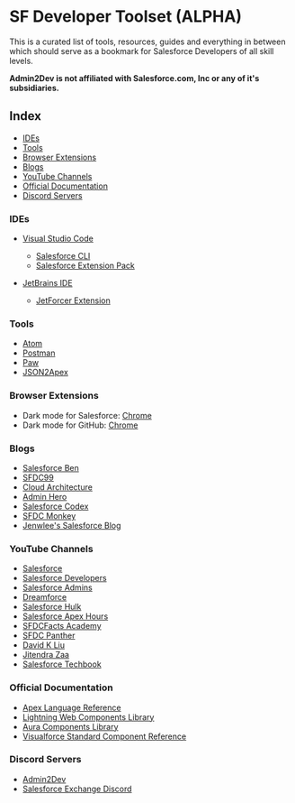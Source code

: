 # SF Developer Toolset (ALPHA)

This is a curated list of tools, resources, guides and everything in between which should serve as a bookmark for Salesforce Developers of all skill levels.

**Admin2Dev is not affiliated with Salesforce.com, Inc or any of it's subsidiaries.**
## Index

- [IDEs](#ides)
- [Tools](#tools)
- [Browser Extensions](#browser-extensions)
- [Blogs](#blogs)
- [YouTube Channels](#youtube-channels)
- [Official Documentation](#official-documentation)
- [Discord Servers](#discord-servers)

### IDEs
- [Visual Studio Code](http://visualstudio.microsoft.com)
  - [Salesforce CLI](https://developer.salesforce.com/tools/sfdxcli)
  - [Salesforce Extension Pack](https://marketplace.visualstudio.com/items?itemName=salesforce.salesforcedx-vscode)

- [JetBrains IDE](https://jetbrains.com)
  - [JetForcer Extension](https://jetforcer.com)

### Tools
- [Atom](https://atom.io/)
- [Postman](https://postman.com)
- [Paw](https://paw.cloud)
- [JSON2Apex](https://json2apex.herokuapp.com)

### Browser Extensions
- Dark mode for Salesforce: [Chrome](https://chrome.google.com/webstore/detail/dark-mode-for-salesforce/dfhaknkfkemfajjhmkikhhaiafkhphak?hl=en)
- Dark mode for GitHub: [Chrome](https://chrome.google.com/webstore/detail/github-dark-theme/odkdlljoangmamjilkamahebpkgpeacp)

### Blogs
- [Salesforce Ben](https://salesforceben.com)
- [SFDC99](https://sfdc99.com)
- [Cloud Architecture](https://radnip.com)
- [Admin Hero](https://adminhero.com)
- [Salesforce Codex](https://salesforcecodex.com)
- [SFDC Monkey](https://sfdcmonkey.com)
- [Jenwlee's Salesforce Blog](https://jenwlee.com)

### YouTube Channels
- [Salesforce](https://www.youtube.com/user/salesforce)
- [Salesforce Developers](https://www.youtube.com/channel/UCKORm8sxh3cheBpqs0akkhg)
- [Salesforce Admins](https://www.youtube.com/channel/UCJZ40ShB_oLStzaYT4m9WWQ)
- [Dreamforce](https://www.youtube.com/user/dreamforce)
- [Salesforce Hulk](https://www.youtube.com/channel/UCTzF0VQiCXsZ_41fjVuX7UA)
- [Salesforce Apex Hours](https://www.youtube.com/channel/UChTdRj6YfwqhR_WEFepkcJw)
- [SFDCFacts Academy](https://www.youtube.com/channel/UCMjPIPV4-WfywFcCkXnHr6w)
- [SFDC Panther](https://www.youtube.com/channel/UC85z5G-wN1wthMNTOrmErBg)
- [David K Liu](https://www.youtube.com/channel/UCE0ksmKZh8kp5ZSJmWKy_hw)
- [Jitendra Zaa](https://www.youtube.com/channel/UCbhMqw4JGvDMj9sd8z77jug)
- [Salesforce Techbook](https://www.youtube.com/channel/UCipDch4PvPqm0uY4SK7mi1A)
<!-- - [Admin2Dev](): We are not there yet, but soon &tm; -->

### Official Documentation
- [Apex Language Reference](https://developer.salesforce.com/docs/atlas.en-us.apexcode.meta/apexcode/apex_reference.htm)
- [Lightning Web Components Library](https://developer.salesforce.com/docs/component-library/overview/components)
- [Aura Components Library](https://developer.salesforce.com/docs/component-library/overview/components)
- [Visualforce Standard Component Reference](https://developer.salesforce.com/docs/atlas.en-us.pages.meta/pages/pages_compref.htm)

### Discord Servers
- [Admin2Dev](https://discord.gg/5ndr5F8)
- [Salesforce Exchange Discord](https://discord.gg/6eQFVUv)
